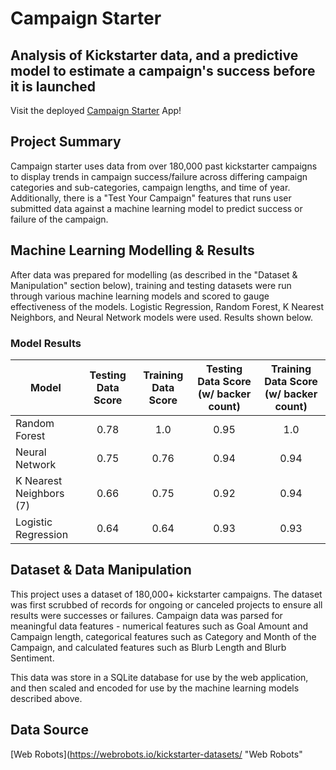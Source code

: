 # Campaign Starter
## Analysis of Kickstarter data, and a predictive model to estimate a campaign's success before it is launched

Visit the deployed [Campaign Starter](https://campaign-starter.herokuapp.com/ "Campaign Starter") App!

## Project Summary
Campaign starter uses data from over 180,000 past kickstarter campaigns to display trends in campaign success/failure across differing campaign categories and sub-categories, campaign lengths, and time of year. Additionally, there is a "Test Your Campaign" features that runs user submitted data against a machine learning model to predict success or failure of the campaign.

## Machine Learning Modelling & Results
After data was prepared for modelling (as described in the "Dataset & Manipulation" section below), training and testing datasets were run through various machine learning models and scored to gauge effectiveness of the models. Logistic Regression, Random Forest, K Nearest Neighbors, and Neural Network models were used. Results shown below.

### Model Results

|Model|Testing Data Score|Training Data Score|Testing Data Score (w/ backer count)|Training Data Score (w/ backer count)|
| -------------|:----:|:----:|:----:|:----:|
|Random Forest| 0.78 | 1.0 | 0.95 | 1.0 |
|Neural Network| 0.75 | 0.76 | 0.94 | 0.94 |
|K Nearest Neighbors (7)| 0.66 | 0.75 | 0.92 | 0.94 | 
|Logistic Regression| 0.64 | 0.64 | 0.93 | 0.93 |

## Dataset & Data Manipulation
This project uses a dataset of 180,000+ kickstarter campaigns. The dataset was first scrubbed of records for ongoing or canceled projects to ensure all results were successes or failures. Campaign data was parsed for meaningful data features - numerical features such as Goal Amount and Campaign length, categorical features such as Category and Month of the Campaign, and calculated features such as Blurb Length and Blurb Sentiment.

This data was store in a SQLite database for use by the web application, and then scaled and encoded for use by the machine learning models described above.

## Data Source
[Web Robots](https://webrobots.io/kickstarter-datasets/ "Web Robots"
